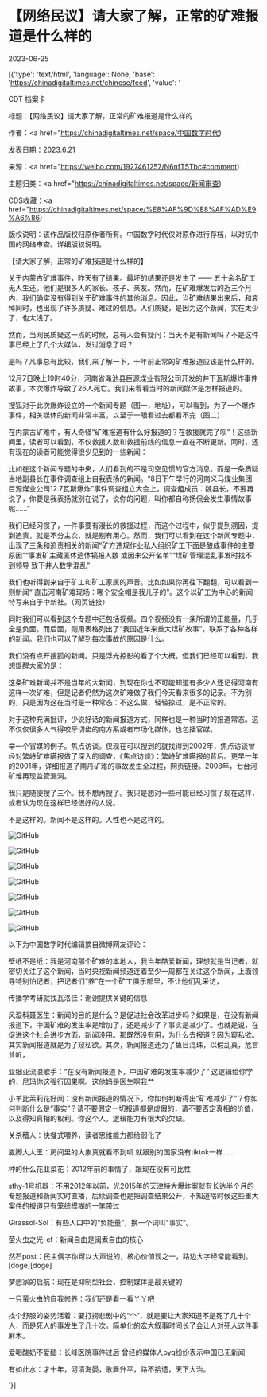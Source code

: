 # 【网络民议】请大家了解，正常的矿难报道是什么样的

2023-06-25

[{'type': 'text/html', 'language': None, 'base': 'https://chinadigitaltimes.net/chinese/feed', 'value': '

CDT 档案卡

标题：【网络民议】请大家了解，正常的矿难报道是什么样的

作者：<a href="https://chinadigitaltimes.net/space/中国数字时代)

发表日期：2023.6.21

来源：<a href="https://weibo.com/1927461257/N6nfT5Tbc#comment)

主题归类：<a href="https://chinadigitaltimes.net/space/新闻审查)

CDS收藏：<a href="https://chinadigitaltimes.net/space/%E8%AF%9D%E8%AF%AD%E9%A6%86)

版权说明：该作品版权归原作者所有。中国数字时代仅对原作进行存档，以对抗中国的网络审查。详细版权说明。





【请大家了解，正常的矿难报道是什么样的】

关于内蒙古矿难事件，昨天有了结果。最坏的结果还是发生了 —— 五十余名矿工无人生还。他们是很多人的家长、孩子、亲友。然而，在矿难爆发后的近三个月内，我们确实没有得到关于矿难事件的其他消息。因此，当矿难结果出来后，和哀悼同时，也出现了许多质疑、难过的信息。人们质疑，是因为这个新闻，实在太少了，也太浅了。

然而，当网民质疑这一点的时候，总有人会有疑问：当天不是有新闻吗？不是这件事已经上了几个大媒体，发过消息了吗？

是吗？凡事总有比较，我们来了解一下，十年前正常的矿难报道应该是什么样的。

12月7日晚上19时40分，河南省渑池县巨源煤业有限公司开发的井下瓦斯爆炸事件故事，本次爆炸导致了26人死亡。我们来看看当时的新闻媒体是怎样报道的。

搜狐对于此次爆炸设立的一个新闻专题（图一，地址），可以看到，为了一个爆炸事件，相关媒体的新闻非常丰富，以至于一眼看过去都看不完（图二）

在内蒙古矿难中，有人奇怪“矿难报道有什么好报道的？在救援就完了呗”！这些新闻里，读者可以看到，不仅救援人数和救援前线的信息一直在不断更新。同时，还有现在的读者可能觉得很少见到的一些新闻：

比如在这个新闻专题的中央，人们看到的不是司空见惯的官方消息。而是一条质疑当地副县长在事件调查组上自我表扬的新闻。“8日下午举行的河南义马煤业集团巨源煤业公司12.7瓦斯爆炸”事件调查组立大会上，调查组成员：魏县长，不要再说了，你要是我表扬就别在说了，说你的问题，叫你都自称扬侃会发生事情故事呢……”

我们已经习惯了，一件事要有漫长的救援过程，而这个过程中，似乎提到溯因，提到追责，就是不分主次，就是别有用心。然而，我们可以看到在这个新闻专题中，出现了三条和追责相关的新闻“矿方违规作业私人组织矿工下面是酿成事件的主要原因”“事发矿主藏匿体遗体犒报人数 或因未公开名单”“煤矿管理混乱事发时找不到领导 致下井人数字混乱”

我们也听得到来自于矿工和矿工家属的声音。比如如果你再往下翻翻，可以看到一则新闻“ 直击河南矿难现场：哪个安全帽是我儿子的”。这个以矿工为中心的新闻特写来自于中新社。（网页链接）

同时我们可以看到这个专题中还包括视频。四个视频没有一条所谓的正能量，几乎全是负面。而后面，则用表格列出了“我国近年来重大煤矿故事”，联系了各种各样的新闻。我们也可以了解到每次事故的原因是什么。

我们没有点开搜狐的新闻。只是浮光掠影的看了个大概。但我们已经可以看到，我想提醒大家的是：

这条矿难新闻并不是当年的大新闻，到现在你也不可能知道有多少人还记得河南有这样一次矿难，但是记者仍然为这次矿难做了我们今天看来很多的记录。不为别的，只是因为这在当时是一种常态：不这么做，轻轻掠过，是不正常的。

对于这种充满批评，少说好话的新闻报道方式，同样也是一种当时的报道常态。这不仅仅很多人气得咬牙切齿的南方系或者市场化媒体，也包括官媒。

举一个官媒的例子。焦点访谈。仅现在可以搜到的就找得到2002年，焦点访谈曾经对繁峙矿难瞒报做了深入的调查，《焦点访谈》：繁峙矿难瞒报的背后。更早一年的2001年，详细报道了南丹矿难的事故发生全过程，网页链接。2008年，七台河矿难再现监管漏洞。

我只是随便搜了三个。我不想再搜了。我只是想对一些可能已经习惯了现在这样，或者认为现在这样已经很好的人说。

不是这样的。新闻不是这样的。人性也不是这样的。

![GitHub](https://chinadigitaltimes.net/chinese/files/2023/06/72e2b989ly1hf66nuvpgxj21he126hdt.jpeg)

![GitHub](https://chinadigitaltimes.net/chinese/files/2023/06/72e2b989ly1hf66qa3uxzj20q20u6h7x.jpeg)

![GitHub](https://chinadigitaltimes.net/chinese/files/2023/06/72e2b989ly1hf66ygukgwj21080zennr.jpeg)

![GitHub](https://chinadigitaltimes.net/chinese/files/2023/06/72e2b989ly1hf66zkg6a0j21he0vikjl.jpeg)

![GitHub](https://chinadigitaltimes.net/chinese/files/2023/06/72e2b989ly1hf67802wp9j215w11u1fk.jpeg)

![GitHub](https://chinadigitaltimes.net/chinese/files/2023/06/72e2b989ly1hf6789oejoj20xm0ymtn9.jpeg)

![GitHub](https://chinadigitaltimes.net/chinese/files/2023/06/72e2b989ly1hf679dac9pj20zm0k045o.jpeg)

以下为中国数字时代编辑摘自微博网友评论：



壁纸不是纸：我是河南那个矿难的本地人，我当年酷爱新闻，理想就是当记者，就密切关注了这个新闻，当时央视新闻频道连着至少一周都在关注这个新闻，上面领导特别怕记者，把记者们“养”在一个矿工俱乐部里，不让他们乱采访，

传播学考研就找瓦洛佳：谢谢提供关键的信息

风湿科聂医生：新闻的目的是什么？是促进社会改革进步吗？如果是，在没有新闻报道下，中国矿难的发生率是增加了，还是减少了？事实是减少了。也就是说，在促进这个社会进步方面，新闻没用。那既然没有用，为什么去报道？因为窥私欲。其实新闻报道就是为了窥私欲。其次，新闻报道还为了鱼目混珠，以假乱真，危言耸听，

亚细亚流浪歌手：“在没有新闻报道下，中国矿难的发生率减少了“ 这逻辑给你学的，尼玛你这强行因果啊。这他妈是医生啊我艹

小羊比茉莉花好闻：没有新闻报道的情况下，你如何判断得出“矿难减少了”？你如何判断什么是“事实”？请不要假定一切报道都是虚假的，请不要否定真相的价值，以及得知真相的权利。你这个人，逻辑能力有很大的欠缺。

关杀穑人：快餐式喂养，读者思维能力都给弱化了

崴脚大大王：房间里的大象真就看不到呗 就跟别的国家没有tiktok一样……

种的什么花韭菜花：2012年前的事情了，跟现在没有可比性

sthy-1号机器：不用2012年以前，光2015年的天津特大爆炸案就有长达半个月的专题报道和新闻实时直播，后续调查也是把调查结果公开，不知道啥时候这些重大案件的报道只有笼统模糊的一笔带过

Girassol-Sol：有些人口中的“负能量”，换一个词叫“事实”。

萤火虫之光-cf：新闻自由是闽煮自由的核心

然石post：民主俩字你可以大声说的，核心价值观之一，路边大字经常能看到。[doge][doge]

梦想家的启航：现在是抑制型社会，控制媒体是最关键的

一只萤火虫的自我修养：我们还是看一看丫丫吧

找个舒服的姿势活着：要打捞悲剧中的“个”，就是要让大家知道不是死了几十个人，而是死人的事发生了几十次。简单化的宏大叙事时间长了会让人对死人这件事麻木。

爱喝酸奶不爱醋：长峰医院事件过后 曾经的媒体人pyq纷纷表示中国已无新闻

有如此水：才十年，河清海晏，歌舞升平，路不拾遗，天下大治。

'}]
